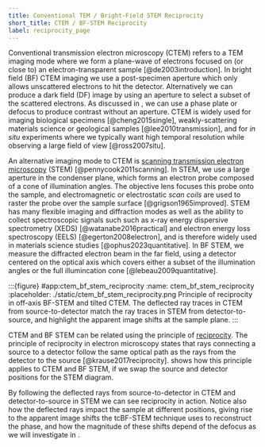 ```yaml
---
title: Conventional TEM / Bright-Field STEM Reciprocity
short_title: CTEM / BF-STEM Reciprocity
label: reciprocity_page
---
```


Conventional transmission electron microscopy (CTEM) refers to a TEM imaging mode where we form a plane-wave of electrons focused on (or close to) an electron-transparent sample [@de2003introduction].
In bright field (BF) CTEM imaging we use a post-specimen aperture which only allows unscattered electrons to hit the detector. 
Alternatively we can produce a dark field (DF) image by using an aperture to select a subset of the scattered electrons. 
As discussed in [](#phase_contrast_imaging_page), we can use a phase plate or defocus to produce contrast without an aperture.
CTEM is widely used for imaging biological specimens [@cheng2015single], weakly-scattering materials science or geological samples [@lee2010transmission], and for *in situ* experiments where we typically want high temporal resolution while observing a large field of view [@ross2007situ].

An alternative imaging mode to CTEM is [scanning transmission electron microscopy](wiki:Scanning_transmission_electron_microscopy) (STEM) [@pennycook2011scanning].
In STEM, we use a large aperture in the condenser plane, which forms an electron probe composed of a cone of illumination angles. 
The objective lens focuses this probe onto the sample, and electromagnetic or electrostatic *scan coils* are used to raster the probe over the sample surface [@grigson1965improved]. 
STEM has many flexible imaging and diffraction modes as well as the ability to collect spectroscopic signals such such as x-ray energy dispersive spectrometry (XEDS) [@watanabe2016practical] and electron energy loss spectroscopy (EELS) [@egerton2008electron], and is therefore widely used in materials science studies [@ophus2023quantitative]. 
In BF STEM, we measure the diffracted electron beam in the far field, using a detector centered on the optical axis which covers either a subset of the illumination angles or the full illumincation cone [@lebeau2009quantitative].

:::{figure} #app:ctem_bf_stem_reciprocity
:name: ctem_bf_stem_reciprocity
:placeholder: ./static/ctem_bf_stem_reciprocity.png
Principle of reciprocity in off-axis BF-STEM and tilted CTEM.
The deflected ray traces in CTEM from source-to-detector match the ray traces in STEM from detector-to-source, and highlight the apparent image shifts at the sample plane.
:::

CTEM and BF STEM can be related using the principle of [reciprocity](wiki:Helmholtz_reciprocity). 
The principle of reciprocity in electron microscopy states that rays connecting a source to a detector follow the same optical path as the rays from the detector to the source [@krause2017reciprocity]. 
[](#ctem_bf_stem_reciprocity) shows how this principle applies to CTEM and BF STEM, if we swap the source and detector positions for the STEM diagram. 

By following the deflected rays from source-to-detector in CTEM and detector-to-source in STEM we can see reciprocity in action.
Notice also how the deflected rays impact the sample at different positions, giving rise to the apparent image shifts the tcBF-STEM technique uses to reconstruct the phase, and how the magnitude of these shifts depend of the defocus as we will investigate in [](#virtual_bf_page).
